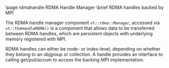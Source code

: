 \page rdmahandle RDMA Handle Manager
\brief RDMA handles backed by MPI

The RDMA handle manager component `vt::rdma::Manager`, accessed via
`vt::theHandleRDMA()` is a component that allows data to be transferred between
RDMA handles, which are persistent objects with underlying memory registered
with MPI.

RDMA handles can either be node- or index-level, depending on whether they
belong to an objgroup or collection. A handle provides an interface to calling
get/put/accum to access the backing MPI implementation.
